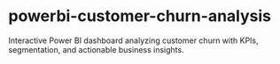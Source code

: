 # powerbi-customer-churn-analysis
Interactive Power BI dashboard analyzing customer churn with KPIs, segmentation, and actionable business insights.
